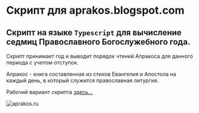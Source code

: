 # Скрипт для aprakos.blogspot.com

## Скрипт на языке `Typescript` для вычисление седмиц Православного Богослужебного года. 

Скрипт принимает год и выводит порядок чтений Апракоса для данного периода с учетом отступок.

Апракос - книга составленная из стихов Евангелия и Апостола на каждый день, в который служится православная литургия.

Рабочий вариант скрипта [здесь…](https://aprakos.blogspot.com)


![aprakos.ru](https://img.a374.ru/apr-blogger.png)
